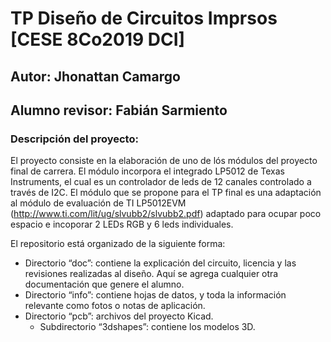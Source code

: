 # TP Diseño de Circuitos Imprsos [CESE 8Co2019 DCI]
## Autor: Jhonattan Camargo
## Alumno revisor: Fabián Sarmiento
### Descripción del proyecto:

El proyecto consiste en la elaboración de uno de lós módulos del proyecto final de carrera. El módulo incorpora el integrado LP5012 de Texas Instruments, el cual es un controlador de leds de 12 canales controlado a través de I2C. El módulo que se propone para el TP final es una adaptación al módulo de evaluación de TI LP5012EVM (http://www.ti.com/lit/ug/slvubb2/slvubb2.pdf) adaptado para ocupar poco espacio e incoporar 2 LEDs RGB y 6 leds individuales.

El repositorio está organizado de la siguiente forma:
  
  - Directorio “doc”: contiene la explicación del circuito, licencia y las
revisiones realizadas al diseño. Aquí se agrega cualquier otra
documentación que genere el alumno.
  - Directorio “info”: contiene hojas de datos, y toda la información
relevante como fotos o notas de aplicación.
  - Directorio “pcb”: archivos del proyecto Kicad.
    - Subdirectorio “3dshapes”: contiene los modelos 3D.
